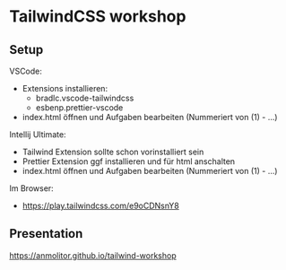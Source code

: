 # TailwindCSS workshop

## Setup

VSCode:

- Extensions installieren:
  - bradlc.vscode-tailwindcss
  - esbenp.prettier-vscode
- index.html öffnen und Aufgaben bearbeiten (Nummeriert von (1) - ...)

Intellij Ultimate:

- Tailwind Extension sollte schon vorinstalliert sein
- Prettier Extension ggf installieren und für html anschalten
- index.html öffnen und Aufgaben bearbeiten (Nummeriert von (1) - ...)

Im Browser:

- https://play.tailwindcss.com/e9oCDNsnY8

## Presentation

https://anmolitor.github.io/tailwind-workshop